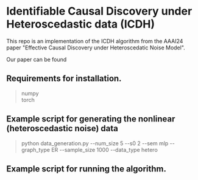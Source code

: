 # Identifiable Causal Discovery under Heteroscedastic data (ICDH)

This repo is an implementation of the ICDH algorithm from the AAAI24 paper "Effective Causal Discovery under Heteroscedatic Noise Model". 

Our paper can be found   



## Requirements for installation.

> numpy \
> torch
> 

## Example script for generating the nonlinear (heteroscedastic noise) data
> python data_generation.py --num_size 5 --s0 2 --sem mlp --graph_type ER --sample_size 1000 --data_type hetero

## Example script for running the algorithm.


